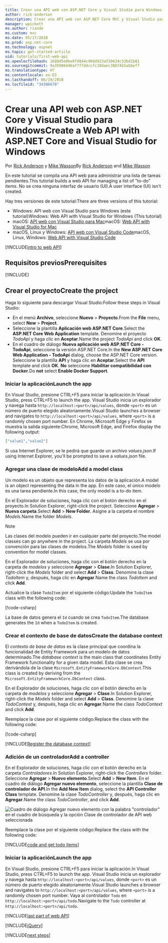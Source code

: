 ```yaml
---
title: Crear una API web con ASP.NET Core y Visual Studio para Windows
author: rick-anderson
description: Crear una API web con ASP.NET Core MVC y Visual Studio para Windows
manager: wpickett
ms.author: riande
ms.custom: mvc
ms.date: 05/17/2018
ms.prod: asp.net-core
ms.technology: aspnet
ms.topic: get-started-article
uid: tutorials/first-web-api
ms.openlocfilehash: 1680d5e0be0f4844c904d923af30634c53bd1b81
ms.sourcegitcommit: 9a35906446af7ffd4ccfc18daec38874b5abbef7
ms.translationtype: HT
ms.contentlocale: es-ES
ms.lasthandoff: 06/19/2018
ms.locfileid: "34306678"
---
```

# <a name="create-a-web-api-with-aspnet-core-and-visual-studio-for-windows"></a><span data-ttu-id="08de3-103">Crear una API web con ASP.NET Core y Visual Studio para Windows</span><span class="sxs-lookup"><span data-stu-id="08de3-103">Create a Web API with ASP.NET Core and Visual Studio for Windows</span></span>

<span data-ttu-id="08de3-104">Por [Rick Anderson](https://twitter.com/RickAndMSFT) y [Mike Wasson](https://github.com/mikewasson)</span><span class="sxs-lookup"><span data-stu-id="08de3-104">By [Rick Anderson](https://twitter.com/RickAndMSFT) and [Mike Wasson](https://github.com/mikewasson)</span></span>

<span data-ttu-id="08de3-105">En este tutorial se compila una API web para administrar una lista de tareas pendientes.</span><span class="sxs-lookup"><span data-stu-id="08de3-105">This tutorial builds a web API for managing a list of "to-do" items.</span></span> <span data-ttu-id="08de3-106">No se crea ninguna interfaz de usuario (UI).</span><span class="sxs-lookup"><span data-stu-id="08de3-106">A user interface (UI) isn't created.</span></span>

<span data-ttu-id="08de3-107">Hay tres versiones de este tutorial:</span><span class="sxs-lookup"><span data-stu-id="08de3-107">There are three versions of this tutorial:</span></span>

* <span data-ttu-id="08de3-108">Windows: API web con Visual Studio para Windows (este tutorial)</span><span class="sxs-lookup"><span data-stu-id="08de3-108">Windows: Web API with Visual Studio for Windows (This tutorial)</span></span>
* <span data-ttu-id="08de3-109">macOS: [API web con Visual Studio para Mac](xref:tutorials/first-web-api-mac)</span><span class="sxs-lookup"><span data-stu-id="08de3-109">macOS: [Web API with Visual Studio for Mac](xref:tutorials/first-web-api-mac)</span></span>
* <span data-ttu-id="08de3-110">macOS, Linux y Windows: [API web con Visual Studio Code](xref:tutorials/web-api-vsc)</span><span class="sxs-lookup"><span data-stu-id="08de3-110">macOS, Linux, Windows: [Web API with Visual Studio Code](xref:tutorials/web-api-vsc)</span></span>

<!-- WARNING: The code AND images in this doc are used by uid: tutorials/web-api-vsc, tutorials/first-web-api-mac and tutorials/first-web-api. If you change any code/images in this tutorial, update uid: tutorials/web-api-vsc -->

[!INCLUDE[intro to web API](../includes/webApi/intro.md)]

## <a name="prerequisites"></a><span data-ttu-id="08de3-111">Requisitos previos</span><span class="sxs-lookup"><span data-stu-id="08de3-111">Prerequisites</span></span>

[!INCLUDE[](~/includes/net-core-prereqs-windows.md)]

## <a name="create-the-project"></a><span data-ttu-id="08de3-112">Crear el proyecto</span><span class="sxs-lookup"><span data-stu-id="08de3-112">Create the project</span></span>

<span data-ttu-id="08de3-113">Haga lo siguiente para descargar Visual Studio:</span><span class="sxs-lookup"><span data-stu-id="08de3-113">Follow these steps in Visual Studio:</span></span>

* <span data-ttu-id="08de3-114">En el menú **Archivo**, seleccione **Nuevo** > **Proyecto**.</span><span class="sxs-lookup"><span data-stu-id="08de3-114">From the **File** menu, select **New** > **Project**.</span></span>
* <span data-ttu-id="08de3-115">Seleccione la plantilla **Aplicación web ASP.NET Core**.</span><span class="sxs-lookup"><span data-stu-id="08de3-115">Select the **ASP.NET Core Web Application** template.</span></span> <span data-ttu-id="08de3-116">Denomine el proyecto *TodoApi* y haga clic en **Aceptar**.</span><span class="sxs-lookup"><span data-stu-id="08de3-116">Name the project *TodoApi* and click **OK**.</span></span>
* <span data-ttu-id="08de3-117">En el cuadro de diálogo **Nueva aplicación web ASP.NET Core - TodoApi**, seleccione la versión ASP.NET Core.</span><span class="sxs-lookup"><span data-stu-id="08de3-117">In the **New ASP.NET Core Web Application - TodoApi** dialog, choose the ASP.NET Core version.</span></span> <span data-ttu-id="08de3-118">Seleccione la plantilla **API** y haga clic en **Aceptar**.</span><span class="sxs-lookup"><span data-stu-id="08de3-118">Select the **API** template and click **OK**.</span></span> <span data-ttu-id="08de3-119">**No** seleccione **Habilitar compatibilidad con Docker**.</span><span class="sxs-lookup"><span data-stu-id="08de3-119">Do **not** select **Enable Docker Support**.</span></span>

### <a name="launch-the-app"></a><span data-ttu-id="08de3-120">Iniciar la aplicación</span><span class="sxs-lookup"><span data-stu-id="08de3-120">Launch the app</span></span>

<span data-ttu-id="08de3-121">En Visual Studio, presione CTRL+F5 para iniciar la aplicación.</span><span class="sxs-lookup"><span data-stu-id="08de3-121">In Visual Studio, press CTRL+F5 to launch the app.</span></span> <span data-ttu-id="08de3-122">Visual Studio inicia un explorador y navega hasta `http://localhost:<port>/api/values`, donde `<port>` es un número de puerto elegido aleatoriamente.</span><span class="sxs-lookup"><span data-stu-id="08de3-122">Visual Studio launches a browser and navigates to `http://localhost:<port>/api/values`, where `<port>` is a randomly chosen port number.</span></span> <span data-ttu-id="08de3-123">En Chrome, Microsoft Edge y Firefox se muestra la salida siguiente:</span><span class="sxs-lookup"><span data-stu-id="08de3-123">Chrome, Microsoft Edge, and Firefox display the following output:</span></span>

```json
["value1","value2"]
```

<span data-ttu-id="08de3-124">Si usa Internet Explorer, se le pedirá que guarde un archivo *values.json*.</span><span class="sxs-lookup"><span data-stu-id="08de3-124">If using Internet Explorer, you'll be prompted to save a *values.json* file.</span></span>

### <a name="add-a-model-class"></a><span data-ttu-id="08de3-125">Agregar una clase de modelo</span><span class="sxs-lookup"><span data-stu-id="08de3-125">Add a model class</span></span>

<span data-ttu-id="08de3-126">Un modelo es un objeto que representa los datos de la aplicación.</span><span class="sxs-lookup"><span data-stu-id="08de3-126">A model is an object representing the data in the app.</span></span> <span data-ttu-id="08de3-127">En este caso, el único modelo es una tarea pendiente.</span><span class="sxs-lookup"><span data-stu-id="08de3-127">In this case, the only model is a to-do item.</span></span>

<span data-ttu-id="08de3-128">En el Explorador de soluciones, haga clic con el botón derecho en el proyecto.</span><span class="sxs-lookup"><span data-stu-id="08de3-128">In Solution Explorer, right-click the project.</span></span> <span data-ttu-id="08de3-129">Seleccione **Agregar** > **Nueva carpeta**.</span><span class="sxs-lookup"><span data-stu-id="08de3-129">Select **Add** > **New Folder**.</span></span> <span data-ttu-id="08de3-130">Asigne a la carpeta el nombre *Models*.</span><span class="sxs-lookup"><span data-stu-id="08de3-130">Name the folder *Models*.</span></span>

> [!NOTE]
> <span data-ttu-id="08de3-131">Las clases del modelo pueden ir en cualquier parte del proyecto.</span><span class="sxs-lookup"><span data-stu-id="08de3-131">The model classes can go anywhere in the project.</span></span> <span data-ttu-id="08de3-132">La carpeta *Models* se usa por convención para las clases de modelos.</span><span class="sxs-lookup"><span data-stu-id="08de3-132">The *Models* folder is used by convention for model classes.</span></span>

<span data-ttu-id="08de3-133">En el Explorador de soluciones, haga clic con el botón derecho en la carpeta de *modelos* y seleccione **Agregar** > **Clase**.</span><span class="sxs-lookup"><span data-stu-id="08de3-133">In Solution Explorer, right-click the *Models* folder and select **Add** > **Class**.</span></span> <span data-ttu-id="08de3-134">Denomine la clase *TodoItem* y, después, haga clic en **Agregar**.</span><span class="sxs-lookup"><span data-stu-id="08de3-134">Name the class *TodoItem* and click **Add**.</span></span>

<span data-ttu-id="08de3-135">Actualice la clase `TodoItem` por el siguiente código:</span><span class="sxs-lookup"><span data-stu-id="08de3-135">Update the `TodoItem` class with the following code:</span></span>

[!code-csharp[](first-web-api/samples/2.0/TodoApi/Models/TodoItem.cs)]

<span data-ttu-id="08de3-136">La base de datos genera el `Id` cuando se crea `TodoItem`.</span><span class="sxs-lookup"><span data-stu-id="08de3-136">The database generates the `Id` when a `TodoItem` is created.</span></span>

### <a name="create-the-database-context"></a><span data-ttu-id="08de3-137">Crear el contexto de base de datos</span><span class="sxs-lookup"><span data-stu-id="08de3-137">Create the database context</span></span>

<span data-ttu-id="08de3-138">El *contexto de base de datos* es la clase principal que coordina la funcionalidad de Entity Framework para un modelo de datos determinado.</span><span class="sxs-lookup"><span data-stu-id="08de3-138">The *database context* is the main class that coordinates Entity Framework functionality for a given data model.</span></span> <span data-ttu-id="08de3-139">Esta clase se crea derivándola de la clase `Microsoft.EntityFrameworkCore.DbContext`.</span><span class="sxs-lookup"><span data-stu-id="08de3-139">This class is created by deriving from the `Microsoft.EntityFrameworkCore.DbContext` class.</span></span>

<span data-ttu-id="08de3-140">En el Explorador de soluciones, haga clic con el botón derecho en la carpeta de *modelos* y seleccione **Agregar** > **Clase**.</span><span class="sxs-lookup"><span data-stu-id="08de3-140">In Solution Explorer, right-click the *Models* folder and select **Add** > **Class**.</span></span> <span data-ttu-id="08de3-141">Denomine la clase *TodoContext* y, después, haga clic en **Agregar**.</span><span class="sxs-lookup"><span data-stu-id="08de3-141">Name the class *TodoContext* and click **Add**.</span></span>

<span data-ttu-id="08de3-142">Reemplace la clase por el siguiente código:</span><span class="sxs-lookup"><span data-stu-id="08de3-142">Replace the class with the following code:</span></span>

[!code-csharp[](first-web-api/samples/2.0/TodoApi/Models/TodoContext.cs)]

[!INCLUDE[Register the database context](../includes/webApi/register_dbContext.md)]

### <a name="add-a-controller"></a><span data-ttu-id="08de3-143">Adición de un controlador</span><span class="sxs-lookup"><span data-stu-id="08de3-143">Add a controller</span></span>

<span data-ttu-id="08de3-144">En el Explorador de soluciones, haga clic con el botón derecho en la carpeta *Controladores*.</span><span class="sxs-lookup"><span data-stu-id="08de3-144">In Solution Explorer, right-click the *Controllers* folder.</span></span> <span data-ttu-id="08de3-145">Seleccione **Agregar** > **Nuevo elemento**.</span><span class="sxs-lookup"><span data-stu-id="08de3-145">Select **Add** > **New Item**.</span></span> <span data-ttu-id="08de3-146">En el cuadro de diálogo **Agregar nuevo elemento**, seleccione la plantilla **Clase de controlador de API**.</span><span class="sxs-lookup"><span data-stu-id="08de3-146">In the **Add New Item** dialog, select the **API Controller Class** template.</span></span> <span data-ttu-id="08de3-147">Denomine la clase *TodoController* y, después, haga clic en **Agregar**.</span><span class="sxs-lookup"><span data-stu-id="08de3-147">Name the class *TodoController*, and click **Add**.</span></span>

![Cuadro de diálogo Agregar nuevo elemento con la palabra "controlador" en el cuadro de búsqueda y la opción Clase de controlador de API web seleccionada](first-web-api/_static/new_controller.png)

<span data-ttu-id="08de3-149">Reemplace la clase por el siguiente código:</span><span class="sxs-lookup"><span data-stu-id="08de3-149">Replace the class with the following code:</span></span>

[!INCLUDE[code and get todo items](../includes/webApi/getTodoItems.md)]

### <a name="launch-the-app"></a><span data-ttu-id="08de3-150">Iniciar la aplicación</span><span class="sxs-lookup"><span data-stu-id="08de3-150">Launch the app</span></span>

<span data-ttu-id="08de3-151">En Visual Studio, presione CTRL+F5 para iniciar la aplicación.</span><span class="sxs-lookup"><span data-stu-id="08de3-151">In Visual Studio, press CTRL+F5 to launch the app.</span></span> <span data-ttu-id="08de3-152">Visual Studio inicia un explorador y navega hasta `http://localhost:<port>/api/values`, donde `<port>` es un número de puerto elegido aleatoriamente.</span><span class="sxs-lookup"><span data-stu-id="08de3-152">Visual Studio launches a browser and navigates to `http://localhost:<port>/api/values`, where `<port>` is a randomly chosen port number.</span></span> <span data-ttu-id="08de3-153">Vaya al controlador `Todo` en `http://localhost:<port>/api/todo`.</span><span class="sxs-lookup"><span data-stu-id="08de3-153">Navigate to the `Todo` controller at `http://localhost:<port>/api/todo`.</span></span>

[!INCLUDE[last part of web API](../includes/webApi/end.md)]

[!INCLUDE[jQuery](../includes/webApi/add-jquery.md)]

[!INCLUDE[next steps](../includes/webApi/next.md)]
